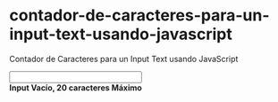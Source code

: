 # contador-de-caracteres-para-un-input-text-usando-javascript
Contador de Caracteres para un Input Text usando JavaScript
 
 
 
   <body> 
      <div style="display: inline-grid;"> 
         <input type="text" id="input"> 
         <strong>Input Vacío, 20 caracteres Máximo</strong>
      </div>  
   </body> 

   <script> 
      // Evento que lee el input
      document.getElementById('input').addEventListener('input', function(e) {
         // EL target del evento es el elemento Input
         var input = e.target;
         // Establecemos el maximo de caracteres permitidos
         var max = 20;
         // Leemos la cantidad de caracteres en el input
         var cant = input.value.trim().length;
         //Elemento donde colocaremos la alerta
         var alerta = input.nextElementSibling;
         // Si tiene menos de 1 esta vacio
         if(cant < 1) {
         // Mensaje de alerta 
         alerta.innerHTML = 'Input Vacío';
         // Coloreamos de rojo las letras
         alerta.style.color = 'red';
         return false;
         // Si es mayor que el maximo permitido
         } else if(cant > max) {
         // Mensaje de alerta
         alerta.innerHTML = max + ' Máximo alcanzado, tienes ' + cant; 
         // Coloreamos de rojo las letras
         alerta.style.color = 'red';
         return false;
         // Si todo va bien con la cantidad de caracteres
         } else {
         // Mensaje de todo va bien
         alerta.innerHTML = cant + ' Caracteres escritos, máximo ' + max; 
         // Coloreamos de verde las letras
         alerta.style.color = 'green';
         return true;
         } 
      }); 
   </script> 
